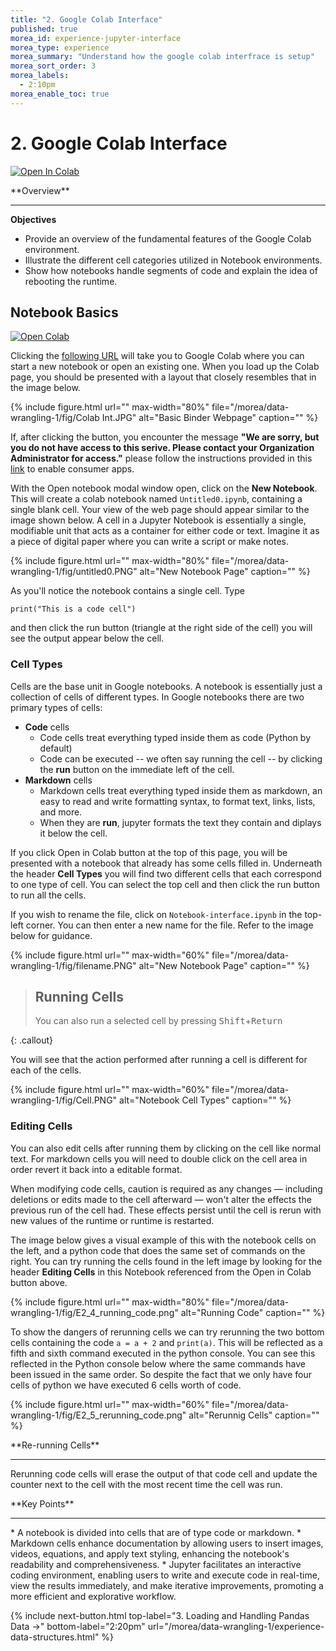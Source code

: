 ```yaml
---
title: "2. Google Colab Interface"
published: true
morea_id: experience-jupyter-interface
morea_type: experience
morea_summary: "Understand how the google colab interfrace is setup"
morea_sort_order: 3
morea_labels:
  - 2:10pm
morea_enable_toc: true
---
```


# 2. Google Colab Interface

[![Open In Colab](https://colab.research.google.com/assets/colab-badge.svg)](https://colab.research.google.com/github/mahdi-b/change-hi.github.io/blob/main/morea/data-wrangling-1/Notebook/02-jupyter-notebook-interface.ipynb)

<div class="alert alert-success mt-3" role="alert" markdown="1">
<i class="fa-solid fa-globe fa-xl"></i> **Overview**
<hr/>

**Objectives**
* Provide an overview of the fundamental features of the Google Colab environment.
* Illustrate the different cell categories utilized in Notebook environments.
* Show how notebooks handle segments of code and explain the idea of rebooting the runtime.
</div>

## Notebook Basics

[![Open Colab](https://colab.research.google.com/assets/colab-badge.svg)](https://colab.research.google.com/)

Clicking the [following URL](https://colab.research.google.com/) will take you to Google Colab where you can start a new notebook or open an existing one. When you load up the Colab page, you should be presented with a layout that closely resembles that in the image below.

{% include figure.html url="" max-width="80%" file="/morea/data-wrangling-1/fig/Colab Int.JPG" alt="Basic Binder Webpage" caption="" %}

If, after clicking the button, you encounter the message **"We are sorry, but you do not have access to this serive. Please contact your Organization Administrator for access."** please follow the instructions provided in this [link](https://www.hawaii.edu/askus/1649) to enable consumer apps.

With the Open notebook modal window open, click on the **New Notebook**. This will create a colab notebook named `Untitled0.ipynb`, containing  a single blank cell. Your view of the web page should appear similar to the image shown below. A cell in a Jupyter Notebook is essentially a single, modifiable unit that acts as a container for either code or text. Imagine it as a piece of digital paper where you can write a script or make notes. 

{% include figure.html url="" max-width="80%" file="/morea/data-wrangling-1/fig/untitled0.PNG" alt="New Notebook Page" caption="" %}

As you'll notice the notebook contains a single cell. Type

`print("This is a code cell")`

and then click the run button (triangle at the right side of the cell) you will see the output appear below the cell.

### Cell Types

Cells are the base unit in Google notebooks. A notebook is essentially just a collection of cells of different types. In Google notebooks there are two primary types of cells:

- **Code** cells
  - Code cells treat everything typed inside them as code (Python by default)
  - Code can be executed -- we often say running the cell --  by clicking the **run** button on the immediate left of  the cell.
- **Markdown** cells
  - Markdown cells treat everything typed inside them as markdown, an easy to read and write formatting syntax, to format text, links, lists, and more.
  - When they are **run**, jupyter formats the text they contain and diplays it below the cell.  

If you click Open in Colab button at the top of this page, you will be presented with a notebook that already has some cells filled in. Underneath the header **Cell Types** you will find two different cells that each correspond to one type of cell. You can select the top cell and then click the run button to run all the cells.

If you wish to rename the file, click on `Notebook-interface.ipynb` in the top-left corner. You can then enter a new name for the file. Refer to the image below for guidance.

{% include figure.html url="" max-width="60%" file="/morea/data-wrangling-1/fig/filename.PNG" alt="New Notebook Page" caption="" %}

> ## Running Cells
>
> You can also run a selected cell by pressing <kbd>Shift</kbd>+<kbd>Return</kbd>
>
{: .callout}

You will see that the action performed after running a cell is different for each of the cells.

{% include figure.html url="" max-width="60%" file="/morea/data-wrangling-1/fig/Cell.PNG" alt="Notebook Cell Types" caption="" %}


### Editing Cells

You can also edit cells after running them by clicking on the cell like normal text. For markdown cells you will need to double click on the cell area in order revert it back into a editable format.

When modifying code cells, caution is required as any changes — including deletions or edits made to the cell afterward — won't alter the effects the previous run of the cell had. These effects persist until the cell is rerun with new values of the runtime or runtime is restarted.


The image below gives a visual example of this with the notebook cells on the left, and a python code that does the same set of commands on the right. You can try running the cells found in the left image by looking for the header **Editing Cells** in this Notebook referenced from the Open in Colab button above.

{% include figure.html url="" max-width="80%" file="/morea/data-wrangling-1/fig/E2_4_running_code.png" alt="Running Code" caption="" %}


To show the dangers of rerunning cells we can try rerunning the two bottom cells containing the code `a = a + 2` and `print(a)`. This will be reflected as a fifth and sixth command executed in the python console. You can see this reflected in the Python console below where the same commands have been issued in the same order. So despite the fact that we only have four cells of python we have executed 6 cells worth of code.

{% include figure.html url="" max-width="60%" file="/morea/data-wrangling-1/fig/E2_5_rerunning_code.png" alt="Rerunnig Cells" caption="" %}

<div class="alert alert-info" role="alert" markdown="1">
<i class="fa-solid fa-circle-info fa-xl"></i> **Re-running Cells**
<hr/>

Rerunning code cells will erase the output of that code cell and update the counter next to the cell with the most recent time the cell was run.
</div>

<div class="alert alert-success mt-3" role="alert" markdown="1">
<i class="fa-solid fa-globe fa-xl"></i> **Key Points**
<hr/>
* A notebook is divided into cells that are of type code or markdown.
* Markdown cells enhance documentation by allowing users to insert images, videos, equations, and apply text styling, enhancing the notebook's readability and comprehensiveness.
* Jupyter facilitates an interactive coding environment, enabling users to write and execute code in real-time, view the results immediately, and make iterative improvements, promoting a more efficient and explorative workflow.
</div>



{% include next-button.html 
           top-label="3. Loading and Handling Pandas Data ->" 
           bottom-label="2:20pm" 
           url="/morea/data-wrangling-1/experience-data-structures.html" %}
